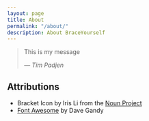 ```yaml
---
layout: page
title: About
permalink: "/about/"
description: About BraceYourself
---
```


> This is my
> message
>
> &mdash; <cite>Tim Padjen</cite>

<div class="contact">
  <a href="{{ site.author.twitter }}"><i class="fa fa-twitter-square fa-3x"></i></a>
  <a href="{{ site.author.github }}"><i class="fa fa-github fa-3x"></i></a>
</div>

## Attributions

  * Bracket Icon by Iris Li from the [Noun Project](http://thenounproject.com)
  * [Font Awesome](http://fontawesome.io) by Dave Gandy
